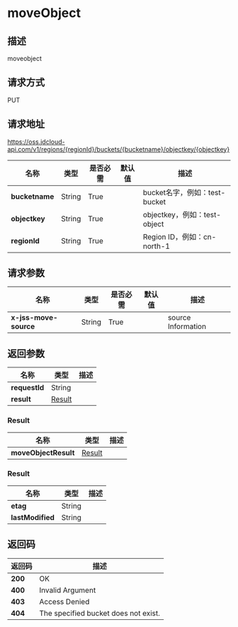 # moveObject


## 描述
moveobject


## 请求方式
PUT

## 请求地址
https://oss.jdcloud-api.com/v1/regions/{regionId}/buckets/{bucketname}/objectkey/{objectkey}

|名称|类型|是否必需|默认值|描述|
|---|---|---|---|---|
|**bucketname**|String|True||bucket名字，例如：test-bucket|
|**objectkey**|String|True||objectkey，例如：test-object|
|**regionId**|String|True||Region ID，例如：cn-north-1|

## 请求参数
|名称|类型|是否必需|默认值|描述|
|---|---|---|---|---|
|**x-jss-move-source**|String|True||source Information|


## 返回参数
|名称|类型|描述|
|---|---|---|
|**requestId**|String||
|**result**|[Result](##Result)||


### <a name="Result">Result</a>
|名称|类型|描述|
|---|---|---|
|**moveObjectResult**|[Result](##Result)||
### <a name="Result">Result</a>
|名称|类型|描述|
|---|---|---|
|**etag**|String||
|**lastModified**|String||

## 返回码
|返回码|描述|
|---|---|
|**200**|OK|
|**400**|Invalid Argument|
|**403**|Access Denied|
|**404**|The specified bucket does not exist.|
